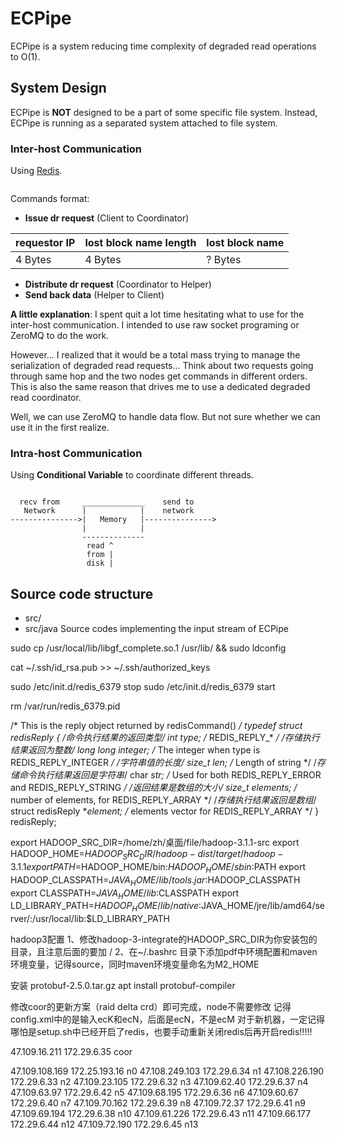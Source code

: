 # ECPipe

ECPipe is a system reducing time complexity of
degraded read operations to O(1).

## System Design

ECPipe is **NOT** designed to be a part of some specific file system.  Instead,
ECPipe is running as a separated system attached to file system.  

### Inter-host Communication
Using [Redis](http://redis.io/).

```

```

Commands format:

  * **Issue dr request** (Client to Coordinator)

| requestor IP | lost block name length | lost block name |
|--------------|------------------------|-----------------|
|   4 Bytes    |         4 Bytes        |     ? Bytes     |

  * **Distribute dr request** (Coordinator to Helper)
  * **Send back data** (Helper to Client)

**A little explanation**: I spent quit a lot time hesitating what to use for
the inter-host communication.  I intended to use raw socket programing or
ZeroMQ to do the work.  

However...  I realized that it would be a total mass trying to manage the
serialization of degraded read requests...  Think about two requests going
through same hop and the two nodes get commands in different orders.  This is
also the same reason that drives me to use a dedicated degraded read
coordinator. 

Well, we can use ZeroMQ to handle data flow.  But not sure whether we can use
it in the first realize.

### Intra-host Communication
Using **Conditional Variable** to coordinate different threads.

```

  recv from     ______________    send to
   Network      |            |    network
--------------->|   Memory   |--------------->
                |            |
                --------------
                 read ^
                 from |
                 disk |
```

## Source code structure
  * src/
  * src/java 
    Source codes implementing the input stream of ECPipe

sudo cp /usr/local/lib/libgf_complete.so.1 /usr/lib/ && sudo ldconfig

cat ~/.ssh/id_rsa.pub >> ~/.ssh/authorized_keys

sudo /etc/init.d/redis_6379 stop
sudo /etc/init.d/redis_6379 start

rm /var/run/redis_6379.pid

/* This is the reply object returned by redisCommand() */
typedef struct redisReply {
    /*命令执行结果的返回类型*/
    int type; /* REDIS_REPLY_* */
    /*存储执行结果返回为整数*/
    long long integer; /* The integer when type is REDIS_REPLY_INTEGER */
    /*字符串值的长度*/
    size_t len; /* Length of string */
    /*存储命令执行结果返回是字符串*/
    char *str; /* Used for both REDIS_REPLY_ERROR and REDIS_REPLY_STRING */
    /*返回结果是数组的大小*/
    size_t elements; /* number of elements, for REDIS_REPLY_ARRAY */
    /*存储执行结果返回是数组*/
    struct redisReply **element; /* elements vector for REDIS_REPLY_ARRAY */
} redisReply;

export HADOOP_SRC_DIR=/home/zh/桌面/file/hadoop-3.1.1-src
export HADOOP_HOME=$HADOOP_SRC_DIR/hadoop-dist/target/hadoop-3.1.1
export PATH=$HADOOP_HOME/bin:$HADOOP_HOME/sbin:$PATH
export HADOOP_CLASSPATH=$JAVA_HOME/lib/tools.jar:$HADOOP_CLASSPATH
export CLASSPATH=$JAVA_HOME/lib:$CLASSPATH
export LD_LIBRARY_PATH=$HADOOP_HOME/lib/native:$JAVA_HOME/jre/lib/amd64/server/:/usr/local/lib:$LD_LIBRARY_PATH

hadoop3配置
1、修改hadoop-3-integrate的HADOOP_SRC_DIR为你安装包的目录，且注意后面的要加 /
2、在~/.bashrc 目录下添加pdf中环境配置和maven环境变量，记得source，同时maven环境变量命名为M2_HOME

安装 protobuf-2.5.0.tar.gz
apt install protobuf-compiler


修改coor的更新方案（raid  delta  crd）即可完成，node不需要修改
记得config.xml中的是输入ecK和ecN，后面是ecN，不是ecM
对于新机器，一定记得哪怕是setup.sh中已经开启了redis，也要手动重新关闭redis后再开启redis!!!!!


47.109.16.211    172.29.6.35      coor  

47.109.108.169   172.25.193.16    n0
47.108.249.103   172.29.6.34      n1
47.108.226.190   172.29.6.33      n2
47.109.23.105    172.29.6.32      n3
47.109.62.40     172.29.6.37      n4
47.109.63.97     172.29.6.42      n5
47.109.68.195    172.29.6.36      n6
47.109.60.67     172.29.6.40      n7
47.109.70.162    172.29.6.39      n8
47.109.72.37     172.29.6.41      n9
47.109.69.194    172.29.6.38      n10
47.109.61.226    172.29.6.43      n11
47.109.66.177    172.29.6.44      n12
47.109.72.190    172.29.6.45      n13